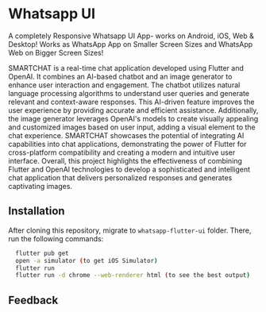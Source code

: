 
# Whatsapp UI

A completely Responsive Whatsapp UI App- works on Android, iOS, Web & Desktop! Works as WhatsApp App on Smaller Screen Sizes and WhatsApp Web on Bigger Screen Sizes!


SMARTCHAT is a real-time chat application developed using Flutter and OpenAI. It combines an AI-based chatbot and an image generator to enhance user interaction and engagement. The chatbot utilizes natural language processing algorithms to understand user queries and generate relevant and context-aware responses. This AI-driven feature improves the user experience by providing accurate and efficient assistance. Additionally, the image generator leverages OpenAI's models to create visually appealing and customized images based on user input, adding a visual element to the chat experience. SMARTCHAT showcases the potential of integrating AI capabilities into chat applications, demonstrating the power of Flutter for cross-platform compatibility and creating a modern and intuitive user interface. Overall, this project highlights the effectiveness of combining Flutter and OpenAI technologies to develop a sophisticated and intelligent chat application that delivers personalized responses and generates captivating images.

## Installation
After cloning this repository, migrate to ```whatsapp-flutter-ui``` folder. There, run the following commands:
```bash
  flutter pub get
  open -a simulator (to get iOS Simulator)
  flutter run
  flutter run -d chrome --web-renderer html (to see the best output)
```
    
## Feedback
